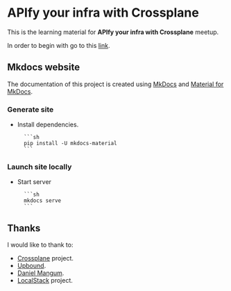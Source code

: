 # APIfy your infra with Crossplane

This is the learning material for **APIfy your infra with Crossplane** meetup.

In order to begin with go to this [link](https://alvsanand.github.io/apify-your-infra-with-crossplane//).

## Mkdocs website

The documentation of this project is created using [MkDocs](https://www.mkdocs.org/) and [Material for MkDocs](https://squidfunk.github.io/mkdocs-material/).

### Generate site

- Install dependencies.

        ```sh
        pip install -U mkdocs-material
        ```

### Launch site locally

- Start server

        ```sh
        mkdocs serve
        ```

## Thanks

I would like to thank to:

- [Crossplane](https://crossplane.io/) project.
- [Upbound](https://blog.upbound.io/introducing-crossplane-open-source-multicloud-control-plane/).
- [Daniel Mangum](https://danielmangum.com/posts/crossplane-infrastructure-llvm/).
- [LocalStack](https://localstack.cloud/) project.
